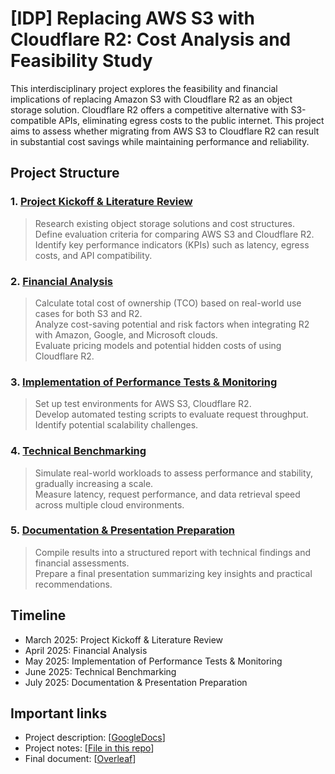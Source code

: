 # [IDP] Replacing AWS S3 with Cloudflare R2: Cost Analysis and Feasibility Study

This interdisciplinary project explores the feasibility and financial implications of replacing Amazon S3 with Cloudflare R2 as an object storage solution. Cloudflare R2 offers a competitive alternative with S3-compatible APIs, eliminating egress costs to the public internet. This project aims to assess whether migrating from AWS S3 to Cloudflare R2 can result in substantial cost savings while maintaining performance and reliability.

## Project Structure

### 1. [Project Kickoff & Literature Review](notes/1-project-kickoff.md)
> Research existing object storage solutions and cost structures.\
Define evaluation criteria for comparing AWS S3 and Cloudflare R2.\
Identify key performance indicators (KPIs) such as latency, egress costs, and API compatibility.

### 2. [Financial Analysis](notes/2-financial-analysis.md)
> Calculate total cost of ownership (TCO) based on real-world use cases for both S3 and R2.\
Analyze cost-saving potential and risk factors when integrating R2 with Amazon, Google, and Microsoft clouds.\
Evaluate pricing models and potential hidden costs of using Cloudflare R2.

### 3. [Implementation of Performance Tests & Monitoring](notes/3-performance-tests.md)
> Set up test environments for AWS S3, Cloudflare R2.\
Develop automated testing scripts to evaluate request throughput.\
Identify potential scalability challenges.

### 4. [Technical Benchmarking](notes/4-technical-benchmarking.md)
> Simulate real-world workloads to assess performance and stability, gradually increasing a scale.\
Measure latency, request performance, and data retrieval speed across multiple cloud environments.

### 5. [Documentation & Presentation Preparation](notes/5-documentation.md)
> Compile results into a structured report with technical findings and financial assessments.\
Prepare a final presentation summarizing key insights and practical recommendations.

## Timeline
- March 2025: Project Kickoff & Literature Review
- April 2025: Financial Analysis
- May 2025: Implementation of Performance Tests & Monitoring
- June 2025: Technical Benchmarking
- July 2025: Documentation & Presentation Preparation

## Important links

- Project description: [[GoogleDocs](https://docs.google.com/document/d/1j7r3w-ZQyOZsmdqYzyyUJghaHzooTu6h3ejlI9FZICs/edit?tab=t.0#heading=h.uzx2xxidnmp0)]
- Project notes: [[File in this repo](/notes/main-notes.md)]
- Final document: [[Overleaf](https://www.overleaf.com/read/hwsttkkzjnyb#c92dd1)]
